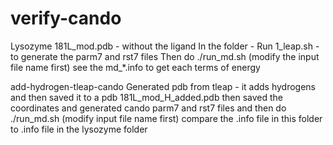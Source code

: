 # verify-cando
Lysozyme 
181L_mod.pdb - without the ligand 
In the folder - Run 1_leap.sh - to generate the parm7 and rst7 files
Then do ./run_md.sh (modify the input file name first)
see the md_*.info to get each terms of energy

add-hydrogen-tleap-cando 
Generated pdb from tleap - it adds hydrogens and then saved it to a pdb 181L_mod_H_added.pdb 
then saved the coordinates and generated cando parm7 and rst7 files
and then do ./run_md.sh (modify input file name first)
compare the .info file in this folder to .info file in the lysozyme folder



